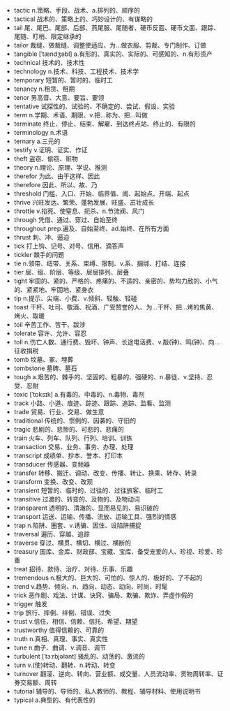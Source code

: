 - tactic n.策略、手段、战术、a.排列的、顺序的
- tactical 战术的、策略上的、巧妙设计的、有谋略的
- tail 尾、尾巴、尾部、后部、燕尾服、尾随者、硬币反面、硬币文面、跟踪、尾随、盯梢、限定继承的
- tailor 裁缝、做裁缝、调整使适应、为...做衣服、剪裁、专门制作、订做
- tangible [ˈtændʒəbl] a.有形的、真实的、实际的、可感知的、n.有形资产
- technical  技术的、技术性
- technology n.技术、科技、工程技术、技术学
- temporary 短暂的、暂时的、临时工
- tenancy n.租赁、租期
- tenor 男高音、大意、要旨、要领
- tentative 试探性的、试验的、不确定的、尝试、假设、实验
- term n.学期、术语、期限、v.把...称为、把...叫做
- terminate 终止、停止、结束、解雇、到达终点站、终止的、有限的
- terminology n.术语
- ternary a.三元的
- testify v.证明、证实、作证
- theft 盗窃、偷窃、赃物
- theory n.理论、原理、学说、推测
- therefor 为此、由于这样、因此
- therefore 因此、所以、故、乃
- threshold 门槛、入口、开始、临界值、阈、起始点、开端、起点
- thrive 兴旺发达、繁荣、蓬勃发展、旺盛、茁壮成长
- throttle v.掐死、使窒息、扼杀、n.节流阀、风门
- through 凭借、通过、穿过、自始至终
- throughout prep.遍及、自始至终、ad.始终、在所有方面
- thrust 刺、冲、逼迫
- tick 打上钩、记号、对号、信用、滴答声
- tickler 棘手的问题
- tie n.领带、纽带、关系、束缚、限制、v.系、捆绑、打结、连接
- tier 层、级、阶层、等级、层层排列、层叠
- tight 牢固的、紧的、严格的、疼痛的、不适的、亲密的、势均力敌的、小气的、紧紧地、牢固地、紧身衣
- tip n.提示、尖端、小费、v.倾斜、轻触、轻碰
- toast 干杯、吐司、敬酒、祝酒、广受赞誉的人、为...干杯、把...烤的焦黄、烤火、取暖
- toil 辛苦工作、苦干、跋涉
- tolerate 容许、允许、容忍
- toll n.伤亡人数、通行费、毁坏、钟声、长途电话费、v.敲(钟)、鸣(钟)、向...征收捐税
- tomb 坟墓、冢、埋葬
- tombstone 墓碑、墓石
- tough a.艰苦的、棘手的、坚固的、粗暴的、强硬的、n.暴徒、v.坚持、忍受、忍耐
- toxic [ˈtɒksɪk] a.有毒的、中毒的、n.毒物、毒剂
- track 小路、小道、痕迹、踪迹、跟踪、追踪、监看、监测
- trade 贸易、行业、交易、做生意
- traditional 传统的、惯例的、因袭的、守旧的
- tragic 悲剧的、悲惨的、可悲的、悲痛的
- train 火车、列车、队列、行列、培训、训练
- transaction 交易、业务、事务、办理、处理
- transcript 成绩单、抄本、誉本、打印本
- transducer 传感器、变频器
- transfer 转移、搬迁、调动、改变、传播、转让、换乘、转存、转录
- transform 变换、改变、改观
- transient 短暂的、临时的、过往的、过往旅客、临时工
- transitive 过渡的、转变的、及物的、及物动词
- transparent 透明的、清澈的、显而易见的、易识破的
- transport 运送、运输、传播、流放、运输工具、强烈的情感
- trap n.陷阱、圈套、v.诱骗、困住、设陷阱捕捉
- traversal 遍历、穿越、追踪
- traverse 穿过、横贯、横切、横过、横断的
- treasury 国库、金库、财政部、宝藏、宝库、备受宠爱的人、珍视、珍爱、珍重
- treat 招待、款待、治疗、对待、乐事、乐趣
- tremendous n.极大的、巨大的、可怕的、惊人的、极好的、了不起的
- trend v.趋势、倾向、n、趋向、动态、动向、时尚、时髦
- trick 恶作剧、戏法、计谋、诀窍、骗局、欺骗、欺诈、弄虚作假的
- trigger 触发
- trip 旅行、摔倒、绊倒、错误、过失
- trust v.信任、相信、信赖、信托、希望、期望
- trustworthy 值得信赖的、可靠的
- truth n.真相、真理、事实、真实性
- tune n.曲子、曲调、v.调音、调节
- turbulent [ˈtɜːrbjələnt] 骚乱的、动荡的、激流的
- turn v.(使)转动、翻转、n.转动、转变
- turnover 翻滚、逆向、转向、营业额、成交量、人员流动率、货物周转率、证券交易额、周转
- tutorial 辅导的、导师的、私人教师的、教程、辅导材料、使用说明书
- typical a.典型的、有代表性的